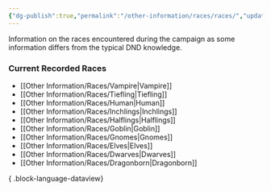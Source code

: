 ```yaml
---
{"dg-publish":true,"permalink":"/other-information/races/races/","updated":"2025-06-10T19:10:49.913+01:00"}
---
```


Information on the races encountered during the campaign as some information differs from the typical DND knowledge.

### Current Recorded Races
- [[Other Information/Races/Vampire\|Vampire]]
- [[Other Information/Races/Tiefling\|Tiefling]]
- [[Other Information/Races/Human\|Human]]
- [[Other Information/Races/Inchlings\|Inchlings]]
- [[Other Information/Races/Halflings\|Halflings]]
- [[Other Information/Races/Goblin\|Goblin]]
- [[Other Information/Races/Gnomes\|Gnomes]]
- [[Other Information/Races/Elves\|Elves]]
- [[Other Information/Races/Dwarves\|Dwarves]]
- [[Other Information/Races/Dragonborn\|Dragonborn]]

{ .block-language-dataview}
